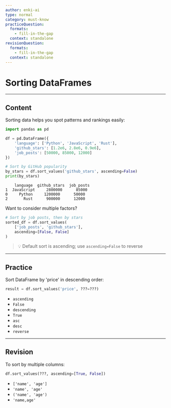 ```yaml
---
author: enki-ai
type: normal
category: must-know
practiceQuestion:
  formats:
    - fill-in-the-gap
  context: standalone
revisionQuestion:
  formats:
    - fill-in-the-gap
  context: standalone
---
```


# Sorting DataFrames

---

## Content

Sorting data helps you spot patterns and rankings easily:

```python
import pandas as pd

df = pd.DataFrame({
    'language': ['Python', 'JavaScript', 'Rust'],
    'github_stars': [1.2e6, 2.8e6, 0.9e6],
    'job_posts': [50000, 85000, 12000]
})

# Sort by GitHub popularity
by_stars = df.sort_values('github_stars', ascending=False)
print(by_stars)
```
```
    language  github_stars  job_posts
1  JavaScript     2800000      85000
0     Python     1200000      50000
2       Rust      900000      12000
```

Want to consider multiple factors?
```python
# Sort by job posts, then by stars
sorted_df = df.sort_values(
    ['job_posts', 'github_stars'],
    ascending=[False, False]
)
```

> 💡 Default sort is ascending; use `ascending=False` to reverse

---

## Practice

Sort DataFrame by 'price' in descending order:

```python
result = df.sort_values('price', ???=???)
```

- `ascending`
- `False`
- `descending`
- `True`
- `asc`
- `desc`
- `reverse`

---

## Revision

To sort by multiple columns:

```python
df.sort_values(???, ascending=[True, False])
```

- `['name', 'age']`
- `'name', 'age'`
- `('name', 'age')`
- `'name,age'` 